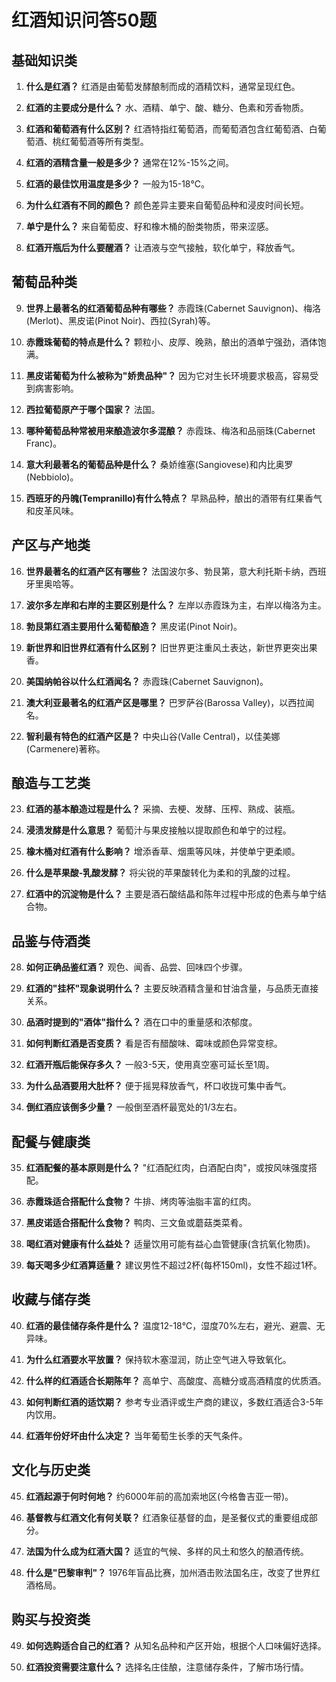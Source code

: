 # 红酒知识问答50题

## 基础知识类

1. **什么是红酒？**
   红酒是由葡萄发酵酿制而成的酒精饮料，通常呈现红色。

2. **红酒的主要成分是什么？**
   水、酒精、单宁、酸、糖分、色素和芳香物质。

3. **红酒和葡萄酒有什么区别？**
   红酒特指红葡萄酒，而葡萄酒包含红葡萄酒、白葡萄酒、桃红葡萄酒等所有类型。

4. **红酒的酒精含量一般是多少？**
   通常在12%-15%之间。

5. **红酒的最佳饮用温度是多少？**
   一般为15-18℃。

6. **为什么红酒有不同的颜色？**
   颜色差异主要来自葡萄品种和浸皮时间长短。

7. **单宁是什么？**
   来自葡萄皮、籽和橡木桶的酚类物质，带来涩感。

8. **红酒开瓶后为什么要醒酒？**
   让酒液与空气接触，软化单宁，释放香气。

## 葡萄品种类

9. **世界上最著名的红酒葡萄品种有哪些？**
   赤霞珠(Cabernet Sauvignon)、梅洛(Merlot)、黑皮诺(Pinot Noir)、西拉(Syrah)等。

10. **赤霞珠葡萄的特点是什么？**
    颗粒小、皮厚、晚熟，酿出的酒单宁强劲，酒体饱满。

11. **黑皮诺葡萄为什么被称为"娇贵品种"？**
    因为它对生长环境要求极高，容易受到病害影响。

12. **西拉葡萄原产于哪个国家？**
    法国。

13. **哪种葡萄品种常被用来酿造波尔多混酿？**
    赤霞珠、梅洛和品丽珠(Cabernet Franc)。

14. **意大利最著名的葡萄品种是什么？**
    桑娇维塞(Sangiovese)和内比奥罗(Nebbiolo)。

15. **西班牙的丹魄(Tempranillo)有什么特点？**
    早熟品种，酿出的酒带有红果香气和皮革风味。

## 产区与产地类

16. **世界最著名的红酒产区有哪些？**
    法国波尔多、勃艮第，意大利托斯卡纳，西班牙里奥哈等。

17. **波尔多左岸和右岸的主要区别是什么？**
    左岸以赤霞珠为主，右岸以梅洛为主。

18. **勃艮第红酒主要用什么葡萄酿造？**
    黑皮诺(Pinot Noir)。

19. **新世界和旧世界红酒有什么区别？**
    旧世界更注重风土表达，新世界更突出果香。

20. **美国纳帕谷以什么红酒闻名？**
    赤霞珠(Cabernet Sauvignon)。

21. **澳大利亚最著名的红酒产区是哪里？**
    巴罗萨谷(Barossa Valley)，以西拉闻名。

22. **智利最有特色的红酒产区是？**
    中央山谷(Valle Central)，以佳美娜(Carmenere)著称。

## 酿造与工艺类

23. **红酒的基本酿造过程是什么？**
    采摘、去梗、发酵、压榨、熟成、装瓶。

24. **浸渍发酵是什么意思？**
    葡萄汁与果皮接触以提取颜色和单宁的过程。

25. **橡木桶对红酒有什么影响？**
    增添香草、烟熏等风味，并使单宁更柔顺。

26. **什么是苹果酸-乳酸发酵？**
    将尖锐的苹果酸转化为柔和的乳酸的过程。

27. **红酒中的沉淀物是什么？**
    主要是酒石酸结晶和陈年过程中形成的色素与单宁结合物。

## 品鉴与侍酒类

28. **如何正确品鉴红酒？**
    观色、闻香、品尝、回味四个步骤。

29. **红酒的"挂杯"现象说明什么？**
    主要反映酒精含量和甘油含量，与品质无直接关系。

30. **品酒时提到的"酒体"指什么？**
    酒在口中的重量感和浓郁度。

31. **如何判断红酒是否变质？**
    看是否有醋酸味、霉味或颜色异常变棕。

32. **红酒开瓶后能保存多久？**
    一般3-5天，使用真空塞可延长至1周。

33. **为什么品酒要用大肚杯？**
    便于摇晃释放香气，杯口收拢可集中香气。

34. **倒红酒应该倒多少量？**
    一般倒至酒杯最宽处的1/3左右。

## 配餐与健康类

35. **红酒配餐的基本原则是什么？**
    "红酒配红肉，白酒配白肉"，或按风味强度搭配。

36. **赤霞珠适合搭配什么食物？**
    牛排、烤肉等油脂丰富的红肉。

37. **黑皮诺适合搭配什么食物？**
    鸭肉、三文鱼或蘑菇类菜肴。

38. **喝红酒对健康有什么益处？**
    适量饮用可能有益心血管健康(含抗氧化物质)。

39. **每天喝多少红酒算适量？**
    建议男性不超过2杯(每杯150ml)，女性不超过1杯。

## 收藏与储存类

40. **红酒的最佳储存条件是什么？**
    温度12-18℃，湿度70%左右，避光、避震、无异味。

41. **为什么红酒要水平放置？**
    保持软木塞湿润，防止空气进入导致氧化。

42. **什么样的红酒适合长期陈年？**
    高单宁、高酸度、高糖分或高酒精度的优质酒。

43. **如何判断红酒的适饮期？**
    参考专业酒评或生产商的建议，多数红酒适合3-5年内饮用。

44. **红酒年份好坏由什么决定？**
    当年葡萄生长季的天气条件。

## 文化与历史类

45. **红酒起源于何时何地？**
    约6000年前的高加索地区(今格鲁吉亚一带)。

46. **基督教与红酒文化有何关联？**
    红酒象征基督的血，是圣餐仪式的重要组成部分。

47. **法国为什么成为红酒大国？**
    适宜的气候、多样的风土和悠久的酿酒传统。

48. **什么是"巴黎审判"？**
    1976年盲品比赛，加州酒击败法国名庄，改变了世界红酒格局。

## 购买与投资类

49. **如何选购适合自己的红酒？**
    从知名品种和产区开始，根据个人口味偏好选择。

50. **红酒投资需要注意什么？**
    选择名庄佳酿，注意储存条件，了解市场行情。
